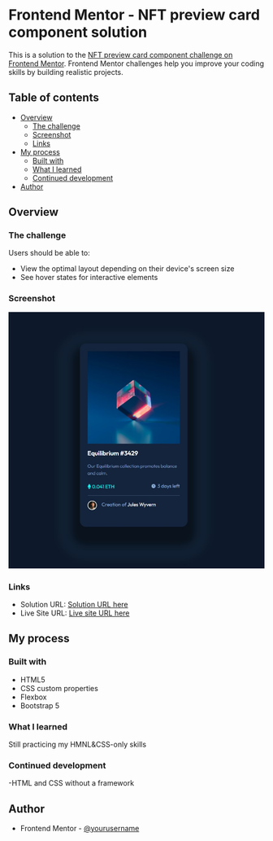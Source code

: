 # Frontend Mentor - NFT preview card component solution

This is a solution to the [NFT preview card component challenge on Frontend Mentor](https://www.frontendmentor.io/challenges/nft-preview-card-component-SbdUL_w0U). Frontend Mentor challenges help you improve your coding skills by building realistic projects.

## Table of contents

- [Overview](#overview)
  - [The challenge](#the-challenge)
  - [Screenshot](#screenshot)
  - [Links](#links)
- [My process](#my-process)
  - [Built with](#built-with)
  - [What I learned](#what-i-learned)
  - [Continued development](#continued-development)
- [Author](#author)

## Overview

### The challenge

Users should be able to:

- View the optimal layout depending on their device's screen size
- See hover states for interactive elements

### Screenshot

![Final](./screenshot.jpg)

### Links

- Solution URL: [Solution URL here](https://github.com/ArteiusWorkshop/FM-nft-preview-card-component-main)
- Live Site URL: [Live site URL here](https://fm-nft-preview-card-component-main-9p6irin35-arteiusworkshop.vercel.app/)

## My process

### Built with

- HTML5
- CSS custom properties
- Flexbox
- Bootstrap 5

### What I learned

Still practicing my HMNL&CSS-only skills

### Continued development

-HTML and CSS without a framework

## Author

- Frontend Mentor - [@yourusername](https://www.frontendmentor.io/profile/ArteiusWasTaken)
